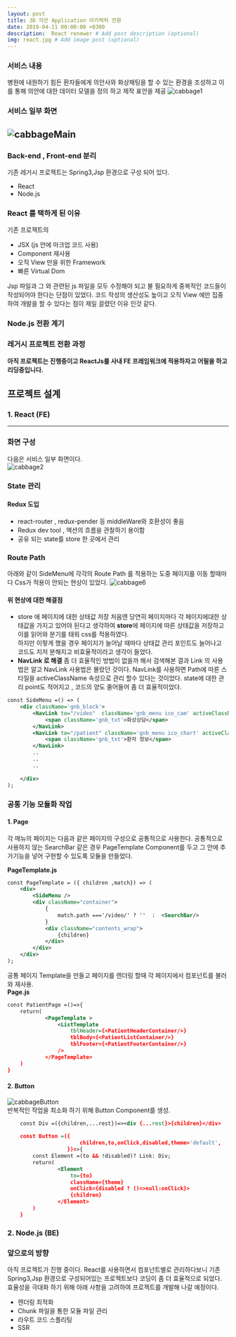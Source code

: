 ```yaml
---
layout: post
title: 3D 의안 Application 아키텍처 전환
date: 2019-04-11 00:00:00 +0300
description:  React renewer # Add post description (optional)
img: react.jpg # Add image post (optional)
---
```

### 서비스 내용  
병원에 내원하기 힘든 환자들에게 의안사와 화상채팅을 할 수 있는 환경을 조성하고 이를 통해 의안에 대한 데이터 모델을 정의 하고 제작 표안을 제공
![cabbage1]({{site.baseurl}}/assets/img/cabbage1.jpg)    

### 서비스 일부 화면    
![cabbageMain]({{site.baseurl}}/assets/img/cabbageMain.jpg)     
--------------------------------------------------------------

### Back-end , Front-end 분리  
기존 레거시 프로젝트는 Spring3,Jsp 환경으로 구성 되어 있다.  
- React
- Node.js

### React 를 택하게 된 이유   
기존 프로젝트의
- JSX (js 안에 마크업 코드 사용)
- Component 재사용 
- 오직 View 만을 위한 Framework
- 빠른 Virtual Dom

Jsp 파일과 그 와 관련된 js 파일을 모두 수정해야 되고 불 필요하게 중복적인 코드들이 작성되어야 한다는 단점이 있었다.
코드 작성의 생산성도 높이고 오직 View 에만 집중하여 개발을 할 수 있다는 점이 제일 끌렸던 이유 인것 같다.

### Node.js 전환 계기


### 레거시 프로젝트 전환 과정
**아직 프로젝트는 진행중이고 ReactJs를 사내 FE 프레임워크에 적용하자고 어필을 하고 리딩중입니다.**



## 프로젝트 설계
### 1. React (FE)
--------------------------------------------------------------
### 화면 구성
다음은 서비스 일부 화면이다.  
![cabbage2]({{site.baseurl}}/assets/img/cabbage2.jpg)     


### State 관리
#### Redux 도입 
- react-router , redux-pender 등 middleWare와 호환성이 좋음
- Redux dev tool , 액션의 흐름을 관찰하기 용이함
- 공유 되는 state를 store 한 곳에서 관리  

    
### Route Path
아래와 같이 SideMenu에 각각의 Route Path 를 적용하는 도중 페이지를 이동 할때마다 Css가 적용이 안되는 현상이 있었다.
![cabbage6]({{site.baseurl}}/assets/img/cabbage6.jpg)  
#### 위 현상에 대한 해결점   
- store 에 페이지에 대한 상태값 저장
처음엔 당연히 페이지마다 각 페이지에대한 상태값을 가지고 있어야 된다고 생각하여 **store**에 페이지에 따른 상태값을 저장하고 이를 읽어와 분기를 태워 css를 적용하였다.  
하지만 이렇게 했을 경우 페이지가 늘어날 때마다 상태값 관리 포인트도 늘어나고 코드도 지저 분해지고 비효율적이라고 생각이 들었다.
- **NavLink 로 해결**
좀 더 효율적인 방법이 없을까 해서 검색해본 결과 Link 의 사용법은 알고 NavLink 사용법은 몰랐던 것이다.   NavLink를 사용하면 Path에 따른 스타일을 activeClassName 속성으로 관리 할수 있다는 것이었다.
state에 대한 관리 point도 적어지고 , 코드의 양도 줄어들어 좀 더 효율적이었다.  
```xml  
const SideMenu =() => (
    <div className='gnb_block'>
        <NavLink to="/video"  className='gnb_menu ico_cam' activeClassName="gnb_menu ico_cam selected" >
            <span className='gnb_txt'>화상상담</span>
        </NavLink>
        <NavLink to="/patient" className='gnb_menu ico_chart' activeClassName='gnb_menu ico_chart selected'>
            <span className='gnb_txt'>환자 정보</span>
        </NavLink>
        ..
        ..
        ..
              
    </div>
);
```

### 공통 기능 모듈화 작업
#### 1. Page
각 메뉴의 페이지는 다음과 같은 페이지의 구성으로 공통적으로 사용한다. 공통적으로 사용하지 않는 SearchBar 같은 경우 
PageTemplate Component를 두고 그 안에 추가기능을 넣어 구현할 수 있도록 모듈을 만들었다.    
  
**PageTemplate.js**  
```xml      
const PageTemplate = ({ children ,match}) => (
    <div>
        <SideMenu />
        <div className="container">
            {
                match.path ==='/video/' ? ''  :  <SearchBar/>
            }
            <div className="contents_wrap">
                {children}
            </div>
        </div>
    </div>
);


```
공통 페이지 Template을 만들고 페이지를 렌더링 할때 각 페이지에서 컴포넌트를 불러와 재사용.  
**Page.js**  
```xml      
const PatientPage =()=>{
    return(
            <PageTemplate >
                <ListTemplate
                    tblHeader={<PatientHeaderContainer/>}
                    tblBody={<PatientListContainer/>}
                    tblFooter={<PatientFooterContainer/>}
                />
            </PageTemplate>
    )
}
```

#### 2. Button 
![cabbageButton]({{site.baseurl}}/assets/img/cabbageButton.jpg)    
반복적인 작업을 최소화 하기 위해 Button Component를 생성. 
```xml  
    const Div =({children,...rest})=><div {...rest}>{children}</div>
    
    const Button =({
                       children,to,onClick,disabled,theme='default',
                   })=>{
        const Element =(to && !disabled)? Link: Div;
        return(
                <Element
                    to={to}
                    className={theme}
                    onClick={disabled ? ()=>null:onClick}>
                    {children}
                </Element>
        )
    }
```  


### 2. Node.js (BE)


### 앞으로의 방향
아직 프로젝트가 진행 중이다. React를 사용하면서 컴포넌트별로 관리하다보니 기존 Spring3,Jsp 환경으로 구성되어있는 프로젝트보다 코딩이 좀 더 효율적으로 되었다.  
효율성을 극대화 하기 위해 아래 사항을 고려하여 프로젝트를 개발해 나갈 예정이다.
- 렌더링 최적화
- Chunk 파일을 통한 모듈 파일 관리
- 라우트 코드 스플리팅 
- SSR  

